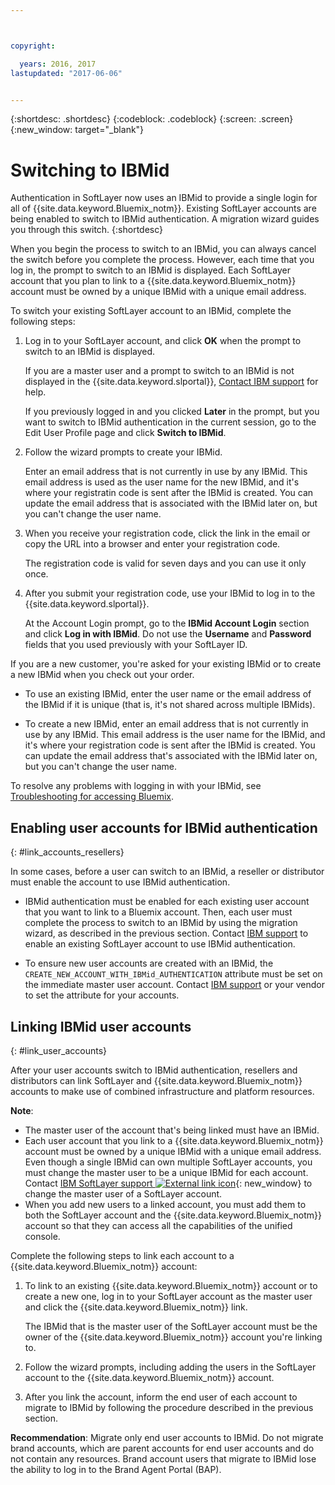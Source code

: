```yaml
---



copyright:

  years: 2016, 2017
lastupdated: "2017-06-06"


---
```


{:shortdesc: .shortdesc}
{:codeblock: .codeblock}
{:screen: .screen}
{:new_window: target="_blank"}

# Switching to IBMid
Authentication in SoftLayer now uses an IBMid to provide a single login for all of {{site.data.keyword.Bluemix_notm}}. Existing SoftLayer accounts are being enabled to switch to IBMid authentication. A migration wizard guides you through this switch.
{:shortdesc}

When you begin the process to switch to an IBMid, you can always cancel the switch before you complete the process. However, each time that you log in, the prompt to switch to an IBMid is displayed. Each SoftLayer account that you plan to link to a {{site.data.keyword.Bluemix_notm}} account must be owned by a unique IBMid with a unique email address.

To switch your existing SoftLayer account to an IBMid, complete the following steps:
1. Log in to your SoftLayer account, and click **OK** when the prompt to switch to an IBMid is displayed.

   If you are a master user and a prompt to switch to an IBMid is not displayed in the {{site.data.keyword.slportal}}, [Contact IBM support](/docs/support/index.html#contacting-support) for help.

   If you previously logged in and you clicked **Later** in the prompt, but you want to switch to IBMid authentication in the current session, go to the Edit User Profile page and click **Switch to IBMid**.

2. Follow the wizard prompts to create your IBMid.

   Enter an email address that is not currently in use by any IBMid. This email address is used as the user name for the new IBMid, and it's where your registratin code is sent after the IBMid is created. You can update the email address that is associated with the IBMid later on, but you can't change the user name.

3. When you receive your registration code, click the link in the email or copy the URL into a browser and enter your registration code.

   The registration code is valid for seven days and you can use it only once.

4. After you submit your registration code, use your IBMid to log in to the {{site.data.keyword.slportal}}.

   At the Account Login prompt, go to the **IBMid Account Login** section and click **Log in with IBMid**. Do not use the **Username** and **Password** fields that you used previously with your SoftLayer ID.

If you are a new customer, you're asked for your existing IBMid or to create a new IBMid when you check out your order.
  * To use an existing IBMid, enter the user name or the email address of the IBMid if it is unique (that is, it's not shared across multiple IBMids).

  * To create a new IBMid, enter an email address that is not currently in use by any IBMid. This email address is the user name for the IBMid, and it's where your registration code is sent after the IBMid is created. You can update the email address that's associated with the IBMid later on, but you can't change the user name.

To resolve any problems with logging in with your IBMid, see [Troubleshooting for accessing Bluemix](/docs/troubleshoot/ts_accessing.html#accessing).

## Enabling user accounts for IBMid authentication
{: #link_accounts_resellers}

In some cases, before a user can switch to an IBMid, a reseller or distributor must enable the account to use IBMid authentication.

  * IBMid authentication must be enabled for each existing user account that you want to link to a Bluemix account. Then, each user must complete the process to switch to an IBMid by using the migration wizard, as described in the previous section. Contact [IBM support](/docs/support/index.html#contacting-support) to enable an existing SoftLayer account to use IBMid authentication.

  * To ensure new user accounts are created with an IBMid, the `CREATE_NEW_ACCOUNT_WITH_IBMid_AUTHENTICATION` attribute must be set on the immediate master user account. Contact [IBM support](/docs/support/index.html#contacting-support) or your vendor to set the attribute for your accounts.  

## Linking IBMid user accounts
{: #link_user_accounts}

After your user accounts switch to IBMid authentication, resellers and distributors can link SoftLayer and {{site.data.keyword.Bluemix_notm}} accounts to make use of combined infrastructure and platform resources.

**Note**:
  * The master user of the account that's being linked must have an IBMid.
  * Each user account that you link to a {{site.data.keyword.Bluemix_notm}} account must be owned by a unique IBMid with a unique email address. Even though a single IBMid can own multiple SoftLayer accounts, you must change the master user to be a unique IBMid for each account. Contact [IBM SoftLayer support ![External link icon](../icons/launch-glyph.svg)](https://knowledgelayer.softlayer.com/topic/support){: new_window} to change the master user of a SoftLayer account.
  * When you add new users to a linked account, you must add them to both the SoftLayer account and the {{site.data.keyword.Bluemix_notm}} account so that they can access all the capabilities of the unified console.

Complete the following steps to link each account to a {{site.data.keyword.Bluemix_notm}} account:
1. To link to an existing {{site.data.keyword.Bluemix_notm}} account or to create a new one, log in to your SoftLayer account as the master user and click the {{site.data.keyword.Bluemix_notm}} link.

   The IBMid that is the master user of the SoftLayer account must be the owner of the {{site.data.keyword.Bluemix_notm}} account you're linking to.

2. Follow the wizard prompts, including adding the users in the SoftLayer account to the {{site.data.keyword.Bluemix_notm}} account.
3. After you link the account, inform the end user of each account to migrate to IBMid by following the procedure described in the previous section.

**Recommendation**: Migrate only end user accounts to IBMid. Do not migrate brand accounts, which are parent accounts for end user accounts and do not contain any resources. Brand account users that migrate to IBMid lose the ability to log in to the Brand Agent Portal (BAP).  

